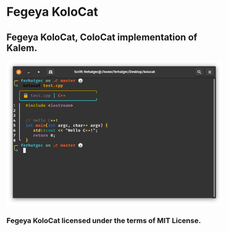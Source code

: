 # Fegeya KoloCat
## Fegeya KoloCat, ColoCat implementation of Kalem.

![Kalem is a Turkish word :^)](resources/window.png)

### Fegeya KoloCat licensed under the terms of MIT License.
